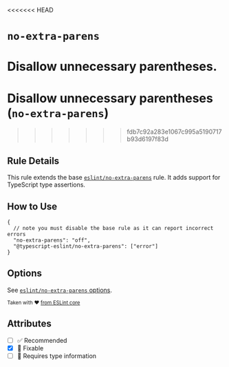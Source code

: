 <<<<<<< HEAD
# `no-extra-parens`

Disallow unnecessary parentheses.
=======
# Disallow unnecessary parentheses (`no-extra-parens`)
>>>>>>> fdb7c92a283e1067c995a5190717b93d6197f83d

## Rule Details

This rule extends the base [`eslint/no-extra-parens`](https://eslint.org/docs/rules/no-extra-parens) rule.
It adds support for TypeScript type assertions.

## How to Use

```jsonc
{
  // note you must disable the base rule as it can report incorrect errors
  "no-extra-parens": "off",
  "@typescript-eslint/no-extra-parens": ["error"]
}
```

## Options

See [`eslint/no-extra-parens` options](https://eslint.org/docs/rules/no-extra-parens#options).

<sup>

Taken with ❤️ [from ESLint core](https://github.com/eslint/eslint/blob/main/docs/rules/no-extra-parens.md)

</sup>

## Attributes

- [ ] ✅ Recommended
- [x] 🔧 Fixable
- [ ] 💭 Requires type information
